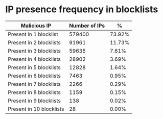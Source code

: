 # IP presence frequency in blocklists
| Malicious IP | Number of IPs | % |
|----|----|----|
| Present in 1 blocklist | 579400 | 73.92% |
| Present in 2 blocklists | 91961 | 11.73% |
| Present in 3 blocklists | 59635 | 7.61% |
| Present in 4 blocklists | 28902 | 3.69% |
| Present in 5 blocklists | 12828 | 1.64% |
| Present in 6 blocklists | 7463 | 0.95% |
| Present in 7 blocklists | 2266 | 0.29% |
| Present in 8 blocklists | 1159 | 0.15% |
| Present in 9 blocklists | 138 | 0.02% |
| Present in 10 blocklists | 28 | 0.00% |
